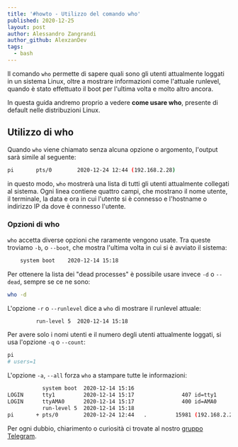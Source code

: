 ```yaml
---
title: '#howto - Utilizzo del comando who'
published: 2020-12-25
layout: post
author: Alessandro Zangrandi
author_github: AlexzanDev
tags:
  - bash
---
```

Il comando `who` permette di sapere quali sono gli utenti attualmente loggati in un sistema Linux, oltre a mostrare informazioni come l'attuale runlevel, quando è stato effettuato il boot per l'ultima volta e molto altro ancora.

In questa guida andremo proprio a vedere **come usare who**, presente di default nelle distribuzioni Linux.

## Utilizzo di who

Quando `who` viene chiamato senza alcuna opzione o argomento, l'output sarà simile al seguente:

```bash
pi       pts/0        2020-12-24 12:44 (192.168.2.28)
```

in questo modo, `who` mostrerà una lista di tutti gli utenti attualmente collegati al sistema. Ogni linea contiene quattro campi, che mostrano il nome utente, il terminale, la data e ora in cui l'utente si è connesso e l'hostname o indirizzo IP da dove è connesso l'utente.

### Opzioni di who

`who` accetta diverse opzioni che raramente vengono usate. Tra queste troviamo `-b`, o `--boot`, che mostra l'ultima volta in cui si è avviato il sistema:

```bash
    system boot    2020-12-14 15:18
```

Per ottenere la lista dei "dead processes" è possibile usare invece `-d` o `--dead`, sempre se ce ne sono:

```bash
who -d
```

L'opzione `-r` o `--runlevel` dice a `who` di mostrare il runlevel attuale:

```bash
         run-level 5  2020-12-14 15:18
```

Per avere solo i nomi utenti e il numero degli utenti attualmente loggati, si usa l'opzione `-q` o `--count`:

```bash
pi
# users=1
```

L'opzione `-a`, `--all` forza `who` a stampare tutte le informazioni:

```bash
           system boot  2020-12-14 15:16
LOGIN      tty1         2020-12-14 15:17               407 id=tty1
LOGIN      ttyAMA0      2020-12-14 15:17               400 id=AMA0
           run-level 5  2020-12-14 15:18
pi       + pts/0        2020-12-24 12:44   .         15981 (192.168.2.28)

```

Per ogni dubbio, chiarimento o curiosità ci trovate al nostro [gruppo Telegram](https://t.me/linuxpeople).